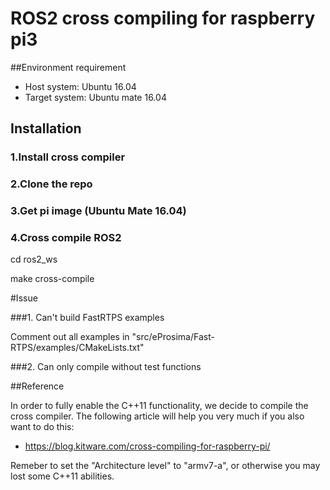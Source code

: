 # ROS2 cross compiling for raspberry pi3

##Environment requirement
* Host system: Ubuntu 16.04
* Target system: Ubuntu mate 16.04

## Installation

### 1.Install cross compiler
### 2.Clone the repo
### 3.Get pi image (Ubuntu Mate 16.04)
### 4.Cross compile ROS2

cd ros2_ws

make cross-compile

#Issue

###1. Can't build FastRTPS examples

Comment out all examples in "src/eProsima/Fast-RTPS/examples/CMakeLists.txt"

###2. Can only compile without test functions

##Reference

In order to fully enable the C++11 functionality, we decide to compile the cross compiler. The following article will help you very much if you also want to do this: 

* https://blog.kitware.com/cross-compiling-for-raspberry-pi/

Remeber to set the "Architecture level" to "armv7-a", or otherwise you may lost some C++11 abilities.
